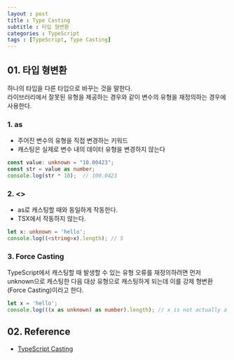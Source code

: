 ```yaml
---
layout : post
title : Type Casting
subtitle : 타입 형변환
categories : TypeScript
tags : [TypeScript, Type Casting]
---
```


## 01. 타입 형변환

하나의 타입을 다른 타입으로 바꾸는 것을 말한다.<br>
라이브러리에서 잘못된 유형을 제공하는 경우와 같이 변수의 유형을 재정의하는 경우에 사용한다.

### 1. as

- 주어진 변수의 유형을 직접 변경하는 키워드
- 캐스팅은 실제로 변수 내의 데이터 유형을 변경하지 않는다

```TypeScript
const value: unknown = "10.00423";
const str = value as number;
console.log(str * 10);  // 100.0423
```

### 2. <>

- as로 캐스팅할 때와 동일하게 작동한다.
- TSX에서 작동하지 않는다.

```TypeScript
let x: unknown = 'hello';
console.log((<string>x).length); // 5
```

### 3. Force Casting

TypeScript에서 캐스팅할 때 발생할 수 있는 유형 오류를 재정의하려면 먼저 unknown으로 캐스팅한 다음 대상 유형으로 캐스팅하게 되는데 이를 강제 형변환(Force Casting)이라고 한다.<br>

```TypeScript
let x = 'hello';
console.log(((x as unknown) as number).length); // x is not actually a number so this will return undefined
```

## 02. Reference

- [TypeScript Casting](https://www.w3schools.com/typescript/typescript_casting.php)